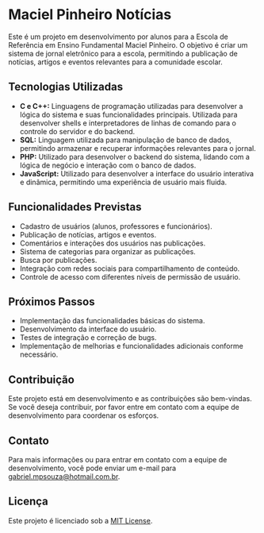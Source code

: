 # Maciel Pinheiro Notícias

Este é um projeto em desenvolvimento por alunos para a Escola de Referência em Ensino Fundamental Maciel Pinheiro. O objetivo é criar um sistema de jornal eletrônico para a escola, permitindo a publicação de notícias, artigos e eventos relevantes para a comunidade escolar.

## Tecnologias Utilizadas

- **C e C++:** Linguagens de programação utilizadas para desenvolver a lógica do sistema e suas funcionalidades principais. Utilizada para desenvolver shells e interpretadores de linhas de comando para o controle do servidor e do backend.
- **SQL:** Linguagem utilizada para manipulação de banco de dados, permitindo armazenar e recuperar informações relevantes para o jornal.
- **PHP:** Utilizado para desenvolver o backend do sistema, lidando com a lógica de negócio e interação com o banco de dados.
- **JavaScript:** Utilizado para desenvolver a interface do usuário interativa e dinâmica, permitindo uma experiência de usuário mais fluida.

## Funcionalidades Previstas

- Cadastro de usuários (alunos, professores e funcionários).
- Publicação de notícias, artigos e eventos.
- Comentários e interações dos usuários nas publicações.
- Sistema de categorias para organizar as publicações.
- Busca por publicações.
- Integração com redes sociais para compartilhamento de conteúdo.
- Controle de acesso com diferentes níveis de permissão de usuário.

## Próximos Passos

- Implementação das funcionalidades básicas do sistema.
- Desenvolvimento da interface do usuário.
- Testes de integração e correção de bugs.
- Implementação de melhorias e funcionalidades adicionais conforme necessário.

## Contribuição

Este projeto está em desenvolvimento e as contribuições são bem-vindas. Se você deseja contribuir, por favor entre em contato com a equipe de desenvolvimento para coordenar os esforços.

## Contato

Para mais informações ou para entrar em contato com a equipe de desenvolvimento, você pode enviar um e-mail para [gabriel.mpsouza@hotmail.com.br](mailto:gabriel.mpsouza@hotmail.com.br).

## Licença

Este projeto é licenciado sob a [MIT License](https://github.com/gabriel-mpsouza/mp-news/blob/main/LICENSE.txt).
